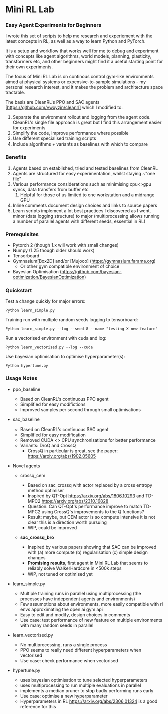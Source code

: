 # Mini RL Lab

### Easy Agent Experiments for Beginners

I wrote this set of scripts to help me research and experiement with the latest concepts in RL, as well as a way to learn Python and PyTorch. 

It is a setup and workflow that works well for me to debug and experiment with concepts like agent algorithms, world models, planning, plasticity, transformers etc, and other beginners might find it a useful starting point for their own experiments.

The focus of Mini RL Lab is on continous control gym-like environments aimed at physical systems or expensive-to-sample simulations - my personal research interest, and it makes the problem and architecture space tractable.

The basis are CleanRL's PPO and SAC agents [https://github.com/vwxyzjn/cleanrl] which I modified to:

1. Separate the environment rollout and logging from the agent code. CleanRL's single file approach is great but I find this arrangement easier for experiments
2. Simplify the code, improve performance where possible
3. Use different specialised training scripts
4. Include algorithms + variants as baselines with which to compare

### Benefits

1. Agents based on established, tried and tested baselines from CleanRL
2. Agents are structured for easy experimentation, whilst staying ~"one file"
3. Various performance considerations such as minimising cpu<>gpu syncs, data transfers from buffer etc
   1. Helpful for those of us limited to one workstation and a midrange GPU 
4. Inline comments document design choices and links to source papers
5. Learn scripts implement a lot best practices I discovered as I went, minor (data logging structure) to major (multiprocessing allows running a number of parallel agents with different seeds, essential in RL)  

### Prerequisites

* Pytorch 2 (though 1.x will work with small changes)
* Numpy (1.25 though older should work)
* Tensorboard
* Gymnasium[Box2D] and/or [Mujoco] (https://gymnasium.farama.org)
  * Or other gym compatible environment of choice
* Bayesian Optimisation (https://github.com/bayesian-optimization/BayesianOptimization)

### Quickstart

Test a change quickly for major errors:

`Python learn_simple.py`

Training run with multiple random seeds logging to tensorboard:

`Python learn_simple.py --log --seed 8 --name "testing X new feature"`

Run a vectorised environment with cuda and log:

`Python learn_vectorised.py --log --cuda`

Use bayesian optimisation to optimise hyperparameter(s):

`Python hypertune.py`

### Usage Notes

* ppo_baseline
  * Based on CleanRL's continuous PPO agent 
  * Simplified for easy modifictions
  * Improved samples per second through small optimisations

* sac_baseline
  * Based on CleanRL's continuous SAC agent
  * Simplified for easy modification
  * Removed CUDA <> CPU synchronisations for better performance
  * Variants: DroQ and CrossQ
    * CrossQ in particular is great, see the paper: https://arxiv.org/abs/1902.05605

* Novel agents
  * crossq_cem
    * Based on sac_crossq with actor replaced by a cross entropy method optimiser
    * Inspired by QT-Opt https://arxiv.org/abs/1806.10293 and TD-MPC2 https://arxiv.org/abs/2310.16828
    * Question: Can QT-Opt's performance improve to match TD-MPC2 using CrossQ's improvements to the Q functions?
    * Result: maybe, but CEM actor is so compute intensive it is not clear this is a direction worth pursuing
    * WIP, could be improved
  
  * **sac_crossq_bro**
    * Inspired by various papers showing that SAC can be improved with (a) more compute (b) regularisation (c) simple design changes
    * **Promising results**, first agent in Mini RL Lab that seems to reliably solve WalkerHardcore in <500k steps
    * WIP, not tuned or optimised yet
     
* learn_simple.py
  * Multiple training runs in parallel using multiprocessing (the processes have independent agents and environments)
  * Few assumptions about environments, more easily compatible with rl envs approximating the open ai gym api
  * Easy to edit and modify, design choices in comments
  * Use case: test performance of new feature on multiple environments with many random seeds in parallel

* learn_vectorised.py
  * No multiprocessing, runs a single process
  * PPO seems to really need different hyperparameters when vectorised
  * Use case: check performance when vectorised

* hypertune.py
  * uses bayesian optimisation to tune selected hyperparameters
  * uses multiprocessing to run multiple evaluations in parallel
  * implements a median pruner to stop badly performing runs early
  * Use case: optimise a new hyperparameter
  * Hyperparameters in RL https://arxiv.org/abs/2306.01324 is a good reference for this  